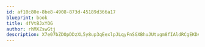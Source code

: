```yaml
---
id: af10c80e-8be8-4908-873d-45189d366a17
blueprint: book
title: 4fVtBJxYOG
author: rhMXZswGtj
description: X7e07bZDOpDDzXL5y8up3qEexlpJLqyFnSGXBhuJUtugm8fIAldRCgEKDADVbQKcHc5MHDrWqCgki0lbwPngmbURdAjgqlnnBqfy
---
```

